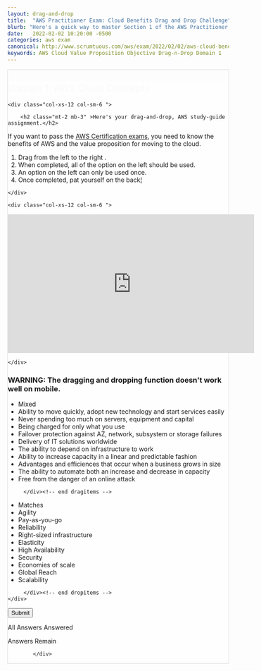 ```yaml
---
layout: drag-and-drop
title:  "AWS Practitioner Exam: Cloud Benefits Drag and Drop Challenge"
blurb: "Here's a quick way to master Section 1 of the AWS Practitioner Exam. Domain 1 is Cloud Concepts. Do you know the AWS value proposition?"
date:   2022-02-02 10:20:00 -0500
categories: aws exam
canonical: http://www.scrumtuous.com/aws/exam/2022/02/02/aws-cloud-benefits-value-proposition-drag-drop.html
keywords: AWS Cloud Value Proposition Objective Drag-n-Drop Domain 1
---
```

	
			
<div style="border: 1px solid #DEDEDE;" class="main col col-12 col-sm-12  col-md-12 col-lg-12 order-1 order-sm-1 order-lg-1 mb-3 mt-3">


<div class="quiz-wrapper mt-3 mb-3" style="background: #FEFEFE;">
<h2 style="color:#FAFAFA"><span class="section-title" >Domain 1: AWS Cloud Concepts</span></h2>




<div class="row mt-3 mb-3">

	<div class="col-xs-12 col-sm-6 ">

		<h2 class="mt-2 mb-3" >Here's your drag-and-drop, AWS study-guide assignment.</h2>
<p class="mb-3 bt-4">If you want to pass the <a href="https://aws.amazon.com/certification/">AWS Certification exams</a>, you need to know the benefits of AWS and the value proposition for moving to the cloud. </p>
		<ol class="section-ol">
		<li class="section-li"><i class="lni lni-checkmark"></i>Drag from the left to the right .</li>
		<li class="section-li"><i class="lni lni-checkmark"></i>When completed, all of the option on the left should be used.</li>
		<li class="section-li"><i class="lni lni-checkmark"></i>An option on the left can only be used once.</li>
		<li class="section-li"><i class="lni lni-checkmark"></i>Once completed, pat yourself on the back<a href="/aws/practitioner/exam-questions-and-answers.html">!</a></li>	
		</ol>	

	</div>

	<div class="col-xs-12 col-sm-6 ">

		
<div class="embed-responsive embed-responsive-16by9">
<iframe width="560" height="315" src="https://www.youtube.com/embed/Mn82dKTb_Qw" frameborder="0" allow="accelerometer; autoplay; clipboard-write; encrypted-media; gyroscope; picture-in-picture" allowfullscreen=""></iframe>
</div>		
		
		
		
		
		
	</div>


</div>




<h3>WARNING: The dragging and dropping function doesn't work well on mobile.</h3>
    <div class="row mt-3 mb-3">
	

<div class="col-xs-12 col-sm-6  dragitems">
		 
<div class="unsorted w-100">
	 
<ul class="options w-100 p-3">

<li class="title title-scrambled">Mixed</li>
<li class="option" data-target="4"><span class="option-data"> Ability to move quickly, adopt new technology and start services easily </span></li>

<li class="option" data-target="10"><span class="option-data"> Never spending too much on servers, equipment and capital </span></li>
<li class="option" data-target="5"><span class="option-data"> Being charged for only what you use </span></li>
<li class="option" data-target="3"><span class="option-data"> Failover protection against AZ, network, subsystem or storage failures </span></li>
<li class="option" data-target="8"><span class="option-data"> Delivery of IT solutions worldwide </span></li>
<li class="option" data-target="2"><span class="option-data"> The ability to depend on infrastructure to work </span></li>
<li class="option" data-target="7"><span class="option-data"> Ability to increase capacity in a linear and predictable fashion </span></li>


<li class="option" data-target="9"><span class="option-data"> Advantages and efficiences that occur when a business grows in size </span></li>
<li class="option" data-target="6"><span class="option-data"> The ability to automate both an increase and decrease in capacity </span></li>

<li class="option" data-target="1"><span class="option-data"> Free from the danger of an online attack </span></li>
</ul>
</div>		 
		 
		 </div><!-- end dragitems -->

<div class="col-xs-12 col-sm-6  border-solid border-green dropitems">
		 
<div class="answers w-100">
  

<ul class="options w-100 p-3">
<li class="title title-sorted">Matches</li>
<li class="sink"><span class="target w-100 ui-droppable" data-accept="4"> Agility </span></li>
<li class="sink"><span class="target w-100 ui-droppable" data-accept="5"> Pay-as-you-go </span></li>
<li class="sink"><span class="target w-100 ui-droppable" data-accept="2"> Reliability </span></li>
<li class="sink"><span class="target w-100 ui-droppable" data-accept="10"> Right-sized infrastructure </span></li>
<li class="sink"><span class="target w-100 ui-droppable" data-accept="6"> Elasticity </span></li>

<li class="sink"><span class="target w-100 ui-droppable" data-accept="3"> High Availability </span></li>
<li class="sink"><span class="target w-100 ui-droppable" data-accept="1"> Security </span></li>

<li class="sink"><span class="target w-100 ui-droppable" data-accept="9"> Economies of scale </span></li>
<li class="sink"><span class="target w-100 ui-droppable" data-accept="8"> Global Reach </span></li>
<li class="sink"><span class="target w-100 ui-droppable" data-accept="7"> Scalability </span></li>
</ul>

</div>
		 
		 </div><!-- end dropitems -->
    </div>	
	
	
	


 <button type="submit" value="submit">Submit</button>
 <div class="lightbox-bg"></div>
 <div class="status confirm">
   <p>All Answers Answered</p>
 </div>
 <div class="status deny">
   <p>Answers Remain</p>
 </div>
</div>






            </div>
